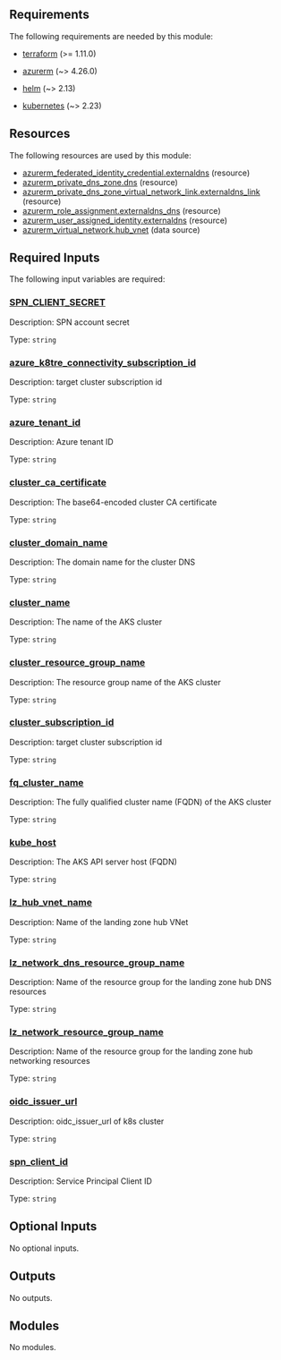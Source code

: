 <!-- BEGIN_TF_DOCS -->


<!-- markdownlint-disable MD033 -->
## Requirements

The following requirements are needed by this module:

- <a name="requirement_terraform"></a> [terraform](#requirement\_terraform) (>= 1.11.0)

- <a name="requirement_azurerm"></a> [azurerm](#requirement\_azurerm) (~> 4.26.0)

- <a name="requirement_helm"></a> [helm](#requirement\_helm) (~> 2.13)

- <a name="requirement_kubernetes"></a> [kubernetes](#requirement\_kubernetes) (~> 2.23)

## Resources

The following resources are used by this module:

- [azurerm_federated_identity_credential.externaldns](https://registry.terraform.io/providers/hashicorp/azurerm/latest/docs/resources/federated_identity_credential) (resource)
- [azurerm_private_dns_zone.dns](https://registry.terraform.io/providers/hashicorp/azurerm/latest/docs/resources/private_dns_zone) (resource)
- [azurerm_private_dns_zone_virtual_network_link.externaldns_link](https://registry.terraform.io/providers/hashicorp/azurerm/latest/docs/resources/private_dns_zone_virtual_network_link) (resource)
- [azurerm_role_assignment.externaldns_dns](https://registry.terraform.io/providers/hashicorp/azurerm/latest/docs/resources/role_assignment) (resource)
- [azurerm_user_assigned_identity.externaldns](https://registry.terraform.io/providers/hashicorp/azurerm/latest/docs/resources/user_assigned_identity) (resource)
- [azurerm_virtual_network.hub_vnet](https://registry.terraform.io/providers/hashicorp/azurerm/latest/docs/data-sources/virtual_network) (data source)

<!-- markdownlint-disable MD013 -->
## Required Inputs

The following input variables are required:

### <a name="input_SPN_CLIENT_SECRET"></a> [SPN\_CLIENT\_SECRET](#input\_SPN\_CLIENT\_SECRET)

Description: SPN account secret

Type: `string`

### <a name="input_azure_k8tre_connectivity_subscription_id"></a> [azure\_k8tre\_connectivity\_subscription\_id](#input\_azure\_k8tre\_connectivity\_subscription\_id)

Description: target cluster subscription id

Type: `string`

### <a name="input_azure_tenant_id"></a> [azure\_tenant\_id](#input\_azure\_tenant\_id)

Description: Azure tenant ID

Type: `string`

### <a name="input_cluster_ca_certificate"></a> [cluster\_ca\_certificate](#input\_cluster\_ca\_certificate)

Description: The base64-encoded cluster CA certificate

Type: `string`

### <a name="input_cluster_domain_name"></a> [cluster\_domain\_name](#input\_cluster\_domain\_name)

Description: The domain name for the cluster DNS

Type: `string`

### <a name="input_cluster_name"></a> [cluster\_name](#input\_cluster\_name)

Description: The name of the AKS cluster

Type: `string`

### <a name="input_cluster_resource_group_name"></a> [cluster\_resource\_group\_name](#input\_cluster\_resource\_group\_name)

Description: The resource group name of the AKS cluster

Type: `string`

### <a name="input_cluster_subscription_id"></a> [cluster\_subscription\_id](#input\_cluster\_subscription\_id)

Description: target cluster subscription id

Type: `string`

### <a name="input_fq_cluster_name"></a> [fq\_cluster\_name](#input\_fq\_cluster\_name)

Description: The fully qualified cluster name (FQDN) of the AKS cluster

Type: `string`

### <a name="input_kube_host"></a> [kube\_host](#input\_kube\_host)

Description: The AKS API server host (FQDN)

Type: `string`

### <a name="input_lz_hub_vnet_name"></a> [lz\_hub\_vnet\_name](#input\_lz\_hub\_vnet\_name)

Description: Name of the landing zone hub VNet

Type: `string`

### <a name="input_lz_network_dns_resource_group_name"></a> [lz\_network\_dns\_resource\_group\_name](#input\_lz\_network\_dns\_resource\_group\_name)

Description: Name of the resource group for the landing zone hub DNS resources

Type: `string`

### <a name="input_lz_network_resource_group_name"></a> [lz\_network\_resource\_group\_name](#input\_lz\_network\_resource\_group\_name)

Description: Name of the resource group for the landing zone hub networking resources

Type: `string`

### <a name="input_oidc_issuer_url"></a> [oidc\_issuer\_url](#input\_oidc\_issuer\_url)

Description: oidc\_issuer\_url of k8s cluster

Type: `string`

### <a name="input_spn_client_id"></a> [spn\_client\_id](#input\_spn\_client\_id)

Description: Service Principal Client ID

Type: `string`

## Optional Inputs

No optional inputs.

## Outputs

No outputs.

## Modules

No modules.

<!-- END_TF_DOCS -->